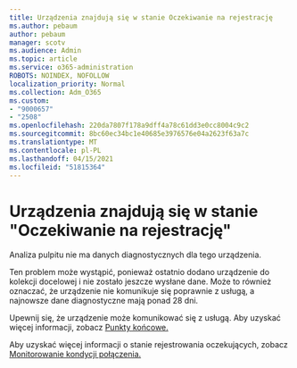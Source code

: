 ```yaml
---
title: Urządzenia znajdują się w stanie Oczekiwanie na rejestrację
ms.author: pebaum
author: pebaum
manager: scotv
ms.audience: Admin
ms.topic: article
ms.service: o365-administration
ROBOTS: NOINDEX, NOFOLLOW
localization_priority: Normal
ms.collection: Adm_O365
ms.custom:
- "9000657"
- "2508"
ms.openlocfilehash: 220da7807f178a9dff4a78c61dd3e0cc8004c9c2
ms.sourcegitcommit: 8bc60ec34bc1e40685e3976576e04a2623f63a7c
ms.translationtype: MT
ms.contentlocale: pl-PL
ms.lasthandoff: 04/15/2021
ms.locfileid: "51815364"
---
```

# <a name="devices-are-in-awaiting-enrollment-state"></a>Urządzenia znajdują się w stanie "Oczekiwanie na rejestrację"

Analiza pulpitu nie ma danych diagnostycznych dla tego urządzenia. 

Ten problem może wystąpić, ponieważ ostatnio dodano urządzenie do kolekcji docelowej i nie zostało jeszcze wysłane dane. Może to również oznaczać, że urządzenie nie komunikuje się poprawnie z usługą, a najnowsze dane diagnostyczne mają ponad 28 dni.

Upewnij się, że urządzenie może komunikować się z usługą. Aby uzyskać więcej informacji, zobacz [Punkty końcowe.](https://docs.microsoft.com/configmgr/desktop-analytics/enable-data-sharing#endpoints)

Aby uzyskać więcej informacji o stanie rejestrowania oczekujących, zobacz [Monitorowanie kondycji połączenia.](https://docs.microsoft.com/configmgr/desktop-analytics/monitor-connection-health#awaiting-enrollment)